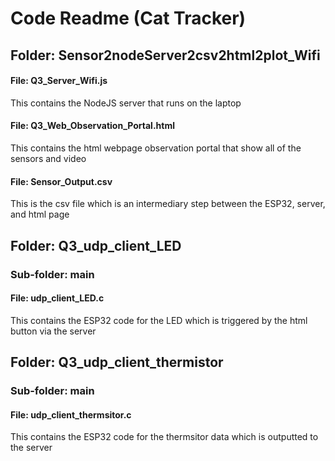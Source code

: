 # Code Readme (Cat Tracker)

## Folder: Sensor2nodeServer2csv2html2plot_Wifi
#### File: Q3_Server_Wifi.js
This contains the NodeJS server that runs on the laptop

#### File: Q3_Web_Observation_Portal.html
This contains the html webpage observation portal that show all of the sensors and video

#### File: Sensor_Output.csv
This is the csv file which is an intermediary step between the ESP32, server, and html page

## Folder: Q3_udp_client_LED
### Sub-folder: main
#### File: udp_client_LED.c
This contains the ESP32 code for the LED which is triggered by the html button via the server

## Folder: Q3_udp_client_thermistor
### Sub-folder: main
#### File: udp_client_thermsitor.c
This contains the ESP32 code for the thermsitor data which is outputted to the server